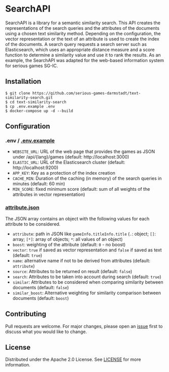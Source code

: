 # SearchAPI

SearchAPI is a library for a semantic similarity search. This API creates the representations of the search queries and the attributes of the documents using a chosen text similarity method. Depending on the configuration, the vector representation or the text of an attribute is used to create the index of the documents. A search query requests a search server such as Elasticsearch, which uses an appropriate distance measure and a score function to determine a similarity value and use it to rank the results.
As an example, the SearchAPI was adapted for the web-based information system for serious games SG-IC.

## Installation
```
$ git clone https://github.com/serious-games-darmstadt/text-similarity-search.git
$ cd text-similarity-search
$ cp .env.example .env
$ docker-compose up -d --build
```

## Configuration
### .env / [.env.example](https://github.com/tobka777/text-similarity-search/blob/main/.env.example)
- `WEBSITE_URL`: URL of the web page that provides the games as JSON under /api/{lang}/games (default: http://localhost:3000)
- `ELASTIC_URL`: URL of the Elasticsearch cluster (default: http://localhost:9200)
- `APP_KEY`: Key as a protection of the index creation
- `CACHE_MIN`: Duration of the caching (in memory) of the search queries in minutes (default: 60 min)
- `MIN_SCORE`: fixed minimum score (default: sum of all weights of the attributes in vector representation)

### [attribute.json](https://github.com/tobka777/text-similarity-search/blob/main/app/config/attribute.json)
The JSON array contains an object with the following values for each attribute to be considered.
- `attribute`: path in JSON like `gameInfo.titleInfo.title` (`.`: object; `[]`: array; `[*]`: array of objects; `*`: all values of an object)
- `boost`: weighting of the attribute (default: `0` - no boost)
- `vector`: `true` if saved as vector representation and `false` if saved as text (default: `true`)
- `name`: alternative name if not to be derived from attributes (default: `attribute`)
- `source`: Attributes to be returned on result (default: `false`)
- `search`: Attributes to be taken into account during search (default: `true`)
- `similar`: Attributes to be considered when comparing similarity between documents (default: `false`)
- `similar_boost`: Alternative weighting for similarity comparison between documents (default: `boost`)

## Contributing
Pull requests are welcome. For major changes, please open an [issue](https://github.com/tobka777/text-similarity-search/issues) first to discuss what you would like to change.

## License

Distributed under the Apache 2.0 License. See [LICENSE](https://github.com/tobka777/text-similarity-search/blob/main/LICENCE) for more information.

